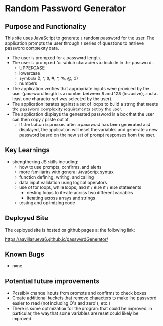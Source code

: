 # Random Password Generator

## Purpose and Functionality
This site uses JavaScript to generate a random password for the user.  The application prompts the user through a series of questions to retrieve password complexity data.  
* The user is prompted for a password length.
* The user is prompted for which characters to include in the password.
    * UPPERCASE
    * lowercase
    * symbols (!, ^, &, #, *, %, @, $)
    * numbers
* The application verifies that appropriate inputs were provided by the user (password length is a number between 8 and 128 (inclusive), and at least one character set was selected by the user).
* The application iterates against a set of loops to build a string that meets the password complexity requirements set by the user.
* The application displays the generated password in a box that the user can then copy / paste out of.
    * If the button is pressed after a password has been generated and displayed, the application will reset the variables and generate a new password based on the new set of prompt responses from the user. 

## Key Learnings
* strengthening JS skills including:
    * how to use prompts, confirms, and alerts
    * more familiarity with general JavaScript syntax
    * function defining, writing, and calling
    * data input validation using logical operators
    * use of for loops, while loops, and if / else if / else statements
        * nesting loops to iterate across two different variables
        * iterating across arrays and strings
    * testing and optimizing code

## Deployed Site
The deployed site is hosted on github pages at the following link: 

https://aavillanueva6.github.io/passwordGenerator/

## Known Bugs
* none

## Potential future improvements
* Possibly change inputs from prompts and confirms to check boxes
* Create additional buckets that remove characters to make the password easier to read (not including O's and zero's, etc.)
* There is some optimization for the program that could be improved, in particular, the way that some variables are reset could likely be improved.

